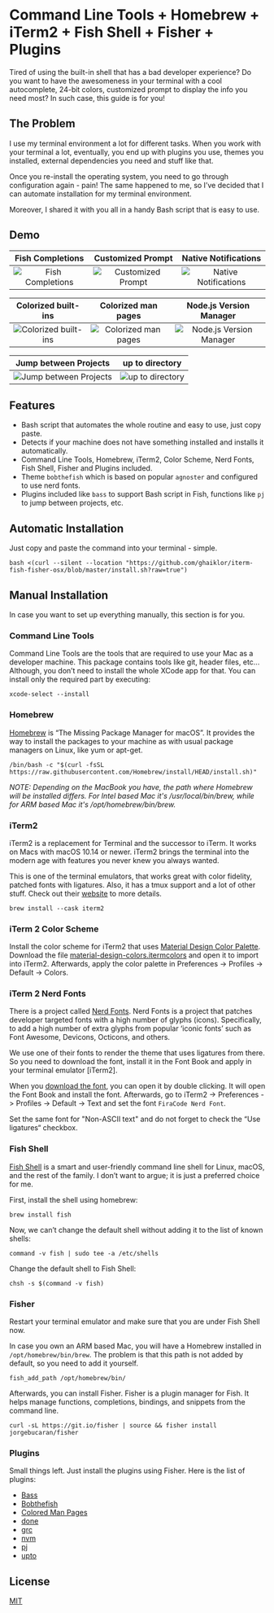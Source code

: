 # Command Line Tools + Homebrew + iTerm2 + Fish Shell + Fisher + Plugins

Tired of using the built-in shell that has a bad developer experience?
Do you want to have the awesomeness in your terminal with a cool autocomplete, 24-bit colors, customized prompt to display the info you need most?
In such case, this guide is for you!

## The Problem

I use my terminal environment a lot for different tasks.
When you work with your terminal a lot, eventually, you end up with plugins you use, themes you installed, external dependencies you need and stuff like that.

Once you re-install the operating system, you need to go through configuration again - pain!
The same happened to me, so I’ve decided that I can automate installation for my terminal environment.

Moreover, I shared it with you all in a handy Bash script that is easy to use.

## Demo

|    Fish Completions    |    Customized Prompt    |    Native Notifications    |
| :--------------------: | :---------------------: | :------------------------: |
| ![Fish Completions][1] | ![Customized Prompt][2] | ![Native Notifications][4] |

|    Colorized built-ins    |    Colorized man pages    |    Node.js Version Manager    |
| :-----------------------: | :-----------------------: | :---------------------------: |
| ![Colorized built-ins][3] | ![Colorized man pages][5] | ![Node.js Version Manager][6] |

|    Jump between Projects    |    up to directory    |
| :-------------------------: | :-------------------: |
| ![Jump between Projects][7] | ![up to directory][8] |

## Features

- Bash script that automates the whole routine and easy to use, just copy paste.
- Detects if your machine does not have something installed and installs it automatically.
- Command Line Tools, Homebrew, iTerm2, Color Scheme, Nerd Fonts, Fish Shell, Fisher and Plugins included.
- Theme `bobthefish` which is based on popular `agnoster` and configured to use nerd fonts.
- Plugins included like `bass` to support Bash script in Fish, functions like `pj` to jump between projects, etc.

## Automatic Installation

Just copy and paste the command into your terminal - simple.

```shell
bash <(curl --silent --location "https://github.com/ghaiklor/iterm-fish-fisher-osx/blob/master/install.sh?raw=true")
```

## Manual Installation

In case you want to set up everything manually, this section is for you.

### Command Line Tools

Command Line Tools are the tools that are required to use your Mac as a developer machine.
This package contains tools like git, header files, etc...
Although, you don’t need to install the whole XCode app for that.
You can install only the required part by executing:

```shell
xcode-select --install
```

### Homebrew

[Homebrew](https://brew.sh) is “The Missing Package Manager for macOS”.
It provides the way to install the packages to your machine as with usual package managers on Linux, like yum or apt-get.

```shell
/bin/bash -c "$(curl -fsSL https://raw.githubusercontent.com/Homebrew/install/HEAD/install.sh)"
```

*NOTE: Depending on the MacBook you have, the path where Homebrew will be installed differs. For Intel based Mac it's /usr/local/bin/brew, while for ARM based Mac it's /opt/homebrew/bin/brew.*

### iTerm2

iTerm2 is a replacement for Terminal and the successor to iTerm.
It works on Macs with macOS 10.14 or newer.
iTerm2 brings the terminal into the modern age with features you never knew you always wanted.

This is one of the terminal emulators, that works great with color fidelity, patched fonts with ligatures.
Also, it has a tmux support and a lot of other stuff.
Check out their [website](https://iterm2.com) to more details.

```shell
brew install --cask iterm2
```

### iTerm 2 Color Scheme

Install the color scheme for iTerm2 that uses [Material Design Color Palette](https://github.com/MartinSeeler/iterm2-material-design).
Download the file [material-design-colors.itermcolors](https://github.com/MartinSeeler/iterm2-material-design/blob/6bd6c8b3627d079ed3ed74e152b12b1db1eb3a6b/material-design-colors.itermcolors?raw=true) and open it to import into iTerm2.
Afterwards, apply the color palette in Preferences -> Profiles -> Default -> Colors.

### iTerm 2 Nerd Fonts

There is a project called [Nerd Fonts](https://github.com/ryanoasis/nerd-fonts).
Nerd Fonts is a project that patches developer targeted fonts with a high number of glyphs (icons).
Specifically, to add a high number of extra glyphs from popular ‘iconic fonts’ such as Font Awesome, Devicons, Octicons, and others.

We use one of their fonts to render the theme that uses ligatures from there.
So you need to download the font, install it in the Font Book and apply in your terminal emulator [iTerm2].

When you [download the font](https://github.com/ryanoasis/nerd-fonts/blob/bc4416e176d4ac2092345efd7bcb4abef9d6411e/patched-fonts/FiraCode/Retina/complete/Fira%20Code%20Retina%20Nerd%20Font%20Complete.ttf?raw=true), you can open it by double clicking.
It will open the Font Book and install the font.
Afterwards, go to iTerm2 -> Preferences -> Profiles -> Default -> Text and set the font `FiraCode Nerd Font`.

Set the same font for "Non-ASCII text" and do not forget to check the “Use ligatures“ checkbox.

### Fish Shell

[Fish Shell](https://fishshell.com) is a smart and user-friendly command line shell for Linux, macOS, and the rest of the family.
I don’t want to argue; it is just a preferred choice for me.

First, install the shell using homebrew:

```shell
brew install fish
```

Now, we can’t change the default shell without adding it to the list of known shells:

```shell
command -v fish | sudo tee -a /etc/shells
```

Change the default shell to Fish Shell:

```shell
chsh -s $(command -v fish)
```

### Fisher

Restart your terminal emulator and make sure that you are under Fish Shell now.

In case you own an ARM based Mac, you will have a Homebrew installed in `/opt/homebrew/bin/brew`.
The problem is that this path is not added by default, so you need to add it yourself.

```shell
fish_add_path /opt/homebrew/bin/
```

Afterwards, you can install Fisher.
Fisher is a plugin manager for Fish.
It helps manage functions, completions, bindings, and snippets from the command line.

```shell
curl -sL https://git.io/fisher | source && fisher install jorgebucaran/fisher
```

### Plugins

Small things left.
Just install the plugins using Fisher.
Here is the list of plugins:

- [Bass](https://github.com/edc/bass)
- [Bobthefish](https://github.com/oh-my-fish/theme-bobthefish)
- [Colored Man Pages](https://github.com/PatrickF1/colored_man_pages.fish)
- [done](https://github.com/franciscolourenco/done)
- [grc](https://github.com/oh-my-fish/plugin-grc)
- [nvm](https://github.com/jorgebucaran/nvm.fish)
- [pj](https://github.com/oh-my-fish/plugin-pj)
- [upto](https://github.com/Markcial/upto)

## License

[MIT](./LICENSE)

[1]: https://user-images.githubusercontent.com/3625244/122684115-468cb880-d20c-11eb-85a9-4f3d3f790027.gif
[2]: https://user-images.githubusercontent.com/3625244/122684124-4d1b3000-d20c-11eb-8975-35e346f92426.gif
[3]: https://user-images.githubusercontent.com/3625244/122684118-4987a900-d20c-11eb-815c-5604782cc64e.gif
[4]: https://user-images.githubusercontent.com/3625244/122684116-48ef1280-d20c-11eb-99d1-527c65b79f38.gif
[5]: https://user-images.githubusercontent.com/3625244/122684106-3ecd1400-d20c-11eb-8244-70172454a73b.gif
[6]: https://user-images.githubusercontent.com/3625244/122684120-4b516c80-d20c-11eb-82a8-497067fe682b.gif
[7]: https://user-images.githubusercontent.com/3625244/122684121-4c829980-d20c-11eb-8f6f-8cc8b0f063c6.gif
[8]: https://user-images.githubusercontent.com/3625244/122684125-4f7d8a00-d20c-11eb-8fd3-9685b4605322.gif
